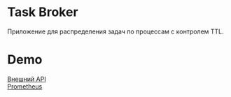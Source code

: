 # Task Broker

Приложение для распределения задач по процессам с контролем TTL.

# Demo
[Внешний API](https://taskbroker.mintbrain.space/index.html)  
[Prometheus](https://taskbroker.mintbrain.space/prometheus/query)
